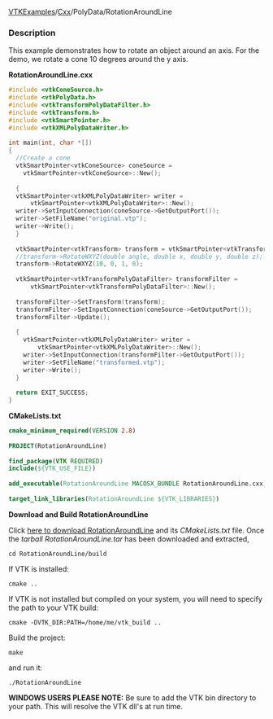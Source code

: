 [VTKExamples](/index/)/[Cxx](/Cxx)/PolyData/RotationAroundLine

### Description
This example demonstrates how to rotate an object around an axis. For the demo, we rotate a cone 10 degrees around the y axis.

**RotationAroundLine.cxx**
```c++
#include <vtkConeSource.h>
#include <vtkPolyData.h>
#include <vtkTransformPolyDataFilter.h>
#include <vtkTransform.h>
#include <vtkSmartPointer.h>
#include <vtkXMLPolyDataWriter.h>
 
int main(int, char *[])
{
  //Create a cone
  vtkSmartPointer<vtkConeSource> coneSource = 
    vtkSmartPointer<vtkConeSource>::New();
  
  {
  vtkSmartPointer<vtkXMLPolyDataWriter> writer = 
      vtkSmartPointer<vtkXMLPolyDataWriter>::New();
  writer->SetInputConnection(coneSource->GetOutputPort());
  writer->SetFileName("original.vtp");
  writer->Write();
  }
  
  vtkSmartPointer<vtkTransform> transform = vtkSmartPointer<vtkTransform>::New();
  //transform->RotateWXYZ(double angle, double x, double y, double z);
  transform->RotateWXYZ(10, 0, 1, 0);
  
  vtkSmartPointer<vtkTransformPolyDataFilter> transformFilter = 
      vtkSmartPointer<vtkTransformPolyDataFilter>::New();
  
  transformFilter->SetTransform(transform);
  transformFilter->SetInputConnection(coneSource->GetOutputPort());
  transformFilter->Update();
  
  {
    vtkSmartPointer<vtkXMLPolyDataWriter> writer = 
        vtkSmartPointer<vtkXMLPolyDataWriter>::New();
    writer->SetInputConnection(transformFilter->GetOutputPort());
    writer->SetFileName("transformed.vtp");
    writer->Write();
  }
  
  return EXIT_SUCCESS;
}
```
**CMakeLists.txt**
```cmake
cmake_minimum_required(VERSION 2.8)
 
PROJECT(RotationAroundLine)
 
find_package(VTK REQUIRED)
include(${VTK_USE_FILE})
 
add_executable(RotationAroundLine MACOSX_BUNDLE RotationAroundLine.cxx)
 
target_link_libraries(RotationAroundLine ${VTK_LIBRARIES})
```

**Download and Build RotationAroundLine**

Click [here to download RotationAroundLine](https://github.com/lorensen/VTKWikiExamplesTarballs/raw/master/RotationAroundLine.tar) and its *CMakeLists.txt* file.
Once the *tarball RotationAroundLine.tar* has been downloaded and extracted,
```
cd RotationAroundLine/build 
```
If VTK is installed:
```
cmake ..
```
If VTK is not installed but compiled on your system, you will need to specify the path to your VTK build:
```
cmake -DVTK_DIR:PATH=/home/me/vtk_build ..
```
Build the project:
```
make
```
and run it:
```
./RotationAroundLine
```
**WINDOWS USERS PLEASE NOTE:** Be sure to add the VTK bin directory to your path. This will resolve the VTK dll's at run time.

